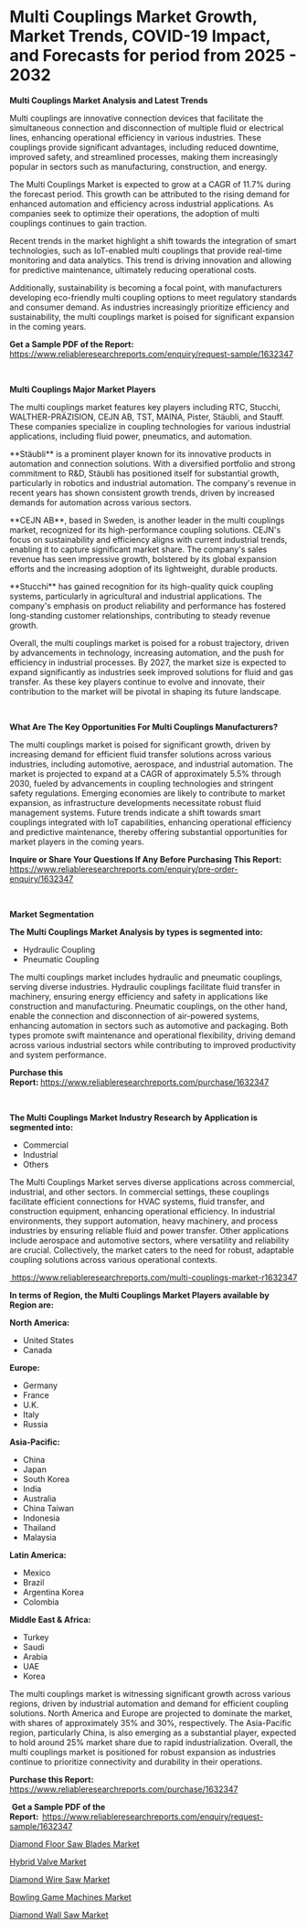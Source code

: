 <p><h1>Multi Couplings Market Growth, Market Trends, COVID-19 Impact, and Forecasts for period from 2025 - 2032</h1></p><p><strong>Multi Couplings Market Analysis and Latest Trends</strong></p>
<p><p>Multi couplings are innovative connection devices that facilitate the simultaneous connection and disconnection of multiple fluid or electrical lines, enhancing operational efficiency in various industries. These couplings provide significant advantages, including reduced downtime, improved safety, and streamlined processes, making them increasingly popular in sectors such as manufacturing, construction, and energy.</p><p>The Multi Couplings Market is expected to grow at a CAGR of 11.7% during the forecast period. This growth can be attributed to the rising demand for enhanced automation and efficiency across industrial applications. As companies seek to optimize their operations, the adoption of multi couplings continues to gain traction.</p><p>Recent trends in the market highlight a shift towards the integration of smart technologies, such as IoT-enabled multi couplings that provide real-time monitoring and data analytics. This trend is driving innovation and allowing for predictive maintenance, ultimately reducing operational costs.</p><p>Additionally, sustainability is becoming a focal point, with manufacturers developing eco-friendly multi coupling options to meet regulatory standards and consumer demand. As industries increasingly prioritize efficiency and sustainability, the multi couplings market is poised for significant expansion in the coming years.</p></p>
<p><strong>Get a Sample PDF of the Report:&nbsp;</strong> <a href="https://www.reliableresearchreports.com/enquiry/request-sample/1632347?utm_campaign=121&utm_medium=2&utm_source=Github&utm_content=ia&utm_term=21022025&utm_id=multi-couplings">https://www.reliableresearchreports.com/enquiry/request-sample/1632347</a></p>
<p>&nbsp;</p>
<p><strong>Multi Couplings Major Market Players</strong></p>
<p><p>The multi couplings market features key players including RTC, Stucchi, WALTHER-PRÄZISION, CEJN AB, TST, MAINA, Pister, Stäubli, and Stauff. These companies specialize in coupling technologies for various industrial applications, including fluid power, pneumatics, and automation.</p><p>**Stäubli** is a prominent player known for its innovative products in automation and connection solutions. With a diversified portfolio and strong commitment to R&D, Stäubli has positioned itself for substantial growth, particularly in robotics and industrial automation. The company's revenue in recent years has shown consistent growth trends, driven by increased demands for automation across various sectors.</p><p>**CEJN AB**, based in Sweden, is another leader in the multi couplings market, recognized for its high-performance coupling solutions. CEJN's focus on sustainability and efficiency aligns with current industrial trends, enabling it to capture significant market share. The company's sales revenue has seen impressive growth, bolstered by its global expansion efforts and the increasing adoption of its lightweight, durable products.</p><p>**Stucchi** has gained recognition for its high-quality quick coupling systems, particularly in agricultural and industrial applications. The company's emphasis on product reliability and performance has fostered long-standing customer relationships, contributing to steady revenue growth.</p><p>Overall, the multi couplings market is poised for a robust trajectory, driven by advancements in technology, increasing automation, and the push for efficiency in industrial processes. By 2027, the market size is expected to expand significantly as industries seek improved solutions for fluid and gas transfer. As these key players continue to evolve and innovate, their contribution to the market will be pivotal in shaping its future landscape.</p></p>
<p>&nbsp;</p>
<p><strong>What Are The Key Opportunities For Multi Couplings Manufacturers?</strong></p>
<p><p>The multi couplings market is poised for significant growth, driven by increasing demand for efficient fluid transfer solutions across various industries, including automotive, aerospace, and industrial automation. The market is projected to expand at a CAGR of approximately 5.5% through 2030, fueled by advancements in coupling technologies and stringent safety regulations. Emerging economies are likely to contribute to market expansion, as infrastructure developments necessitate robust fluid management systems. Future trends indicate a shift towards smart couplings integrated with IoT capabilities, enhancing operational efficiency and predictive maintenance, thereby offering substantial opportunities for market players in the coming years.</p></p>
<p><strong>Inquire or Share Your Questions If Any Before Purchasing This Report:</strong> <a href="https://www.reliableresearchreports.com/enquiry/pre-order-enquiry/1632347?utm_campaign=121&utm_medium=2&utm_source=Github&utm_content=ia&utm_term=21022025&utm_id=multi-couplings">https://www.reliableresearchreports.com/enquiry/pre-order-enquiry/1632347</a></p>
<p>&nbsp;</p>
<p><strong>Market Segmentation</strong></p>
<p><strong>The Multi Couplings Market Analysis by types is segmented into:</strong></p>
<p><ul><li>Hydraulic Coupling</li><li>Pneumatic Coupling</li></ul></p>
<p><p>The multi couplings market includes hydraulic and pneumatic couplings, serving diverse industries. Hydraulic couplings facilitate fluid transfer in machinery, ensuring energy efficiency and safety in applications like construction and manufacturing. Pneumatic couplings, on the other hand, enable the connection and disconnection of air-powered systems, enhancing automation in sectors such as automotive and packaging. Both types promote swift maintenance and operational flexibility, driving demand across various industrial sectors while contributing to improved productivity and system performance.</p></p>
<p><strong>Purchase this Report:&nbsp;</strong><a href="https://www.reliableresearchreports.com/purchase/1632347?utm_campaign=121&utm_medium=2&utm_source=Github&utm_content=ia&utm_term=21022025&utm_id=multi-couplings">https://www.reliableresearchreports.com/purchase/1632347</a></p>
<p>&nbsp;</p>
<p><strong>The Multi Couplings Market Industry Research by Application is segmented into:</strong></p>
<p><ul><li>Commercial</li><li>Industrial</li><li>Others</li></ul></p>
<p><p>The Multi Couplings Market serves diverse applications across commercial, industrial, and other sectors. In commercial settings, these couplings facilitate efficient connections for HVAC systems, fluid transfer, and construction equipment, enhancing operational efficiency. In industrial environments, they support automation, heavy machinery, and process industries by ensuring reliable fluid and power transfer. Other applications include aerospace and automotive sectors, where versatility and reliability are crucial. Collectively, the market caters to the need for robust, adaptable coupling solutions across various operational contexts.</p></p>
<p><a href="https://www.reliableresearchreports.com/multi-couplings-market-r1632347?utm_campaign=121&utm_medium=2&utm_source=Github&utm_content=ia&utm_term=21022025&utm_id=multi-couplings">&nbsp;https://www.reliableresearchreports.com/multi-couplings-market-r1632347</a></p>
<p><strong>In terms of Region, the Multi Couplings Market Players available by Region are:</strong></p>
<p>
    <p> <strong> North America: </strong>
        <ul>
            <li>United States</li>
            <li>Canada</li>
        </ul>
        </p> 
    <p> <strong> Europe: </strong>
        <ul>
            <li>Germany</li>
            <li>France</li>
            <li>U.K.</li>
            <li>Italy</li>
            <li>Russia</li>
        </ul>
        </p> 
    <p> <strong> Asia-Pacific: </strong>
        <ul>
            <li>China</li>
            <li>Japan</li>
            <li>South Korea</li>
            <li>India</li>
            <li>Australia</li>
            <li>China Taiwan</li>
            <li>Indonesia</li>
            <li>Thailand</li>
            <li>Malaysia</li>
        </ul>
        </p> 
    <p> <strong> Latin America: </strong>
        <ul>
            <li>Mexico</li>
            <li>Brazil</li>
            <li>Argentina Korea</li>
            <li>Colombia</li>
        </ul>
        </p> 
    <p> <strong> Middle East & Africa: </strong>
        <ul>
            <li>Turkey</li>
            <li>Saudi</li>
            <li>Arabia</li>
            <li>UAE</li>
            <li>Korea</li>
        </ul>
    </p>
    </p>
<p><p>The multi couplings market is witnessing significant growth across various regions, driven by industrial automation and demand for efficient coupling solutions. North America and Europe are projected to dominate the market, with shares of approximately 35% and 30%, respectively. The Asia-Pacific region, particularly China, is also emerging as a substantial player, expected to hold around 25% market share due to rapid industrialization. Overall, the multi couplings market is positioned for robust expansion as industries continue to prioritize connectivity and durability in their operations.</p></p>
<p><strong>Purchase this Report: </strong><a href="https://www.reliableresearchreports.com/purchase/1632347?utm_campaign=121&utm_medium=2&utm_source=Github&utm_content=ia&utm_term=21022025&utm_id=multi-couplings">https://www.reliableresearchreports.com/purchase/1632347</a></p>
<p>&nbsp;<strong>Get a Sample PDF of the Report:&nbsp;&nbsp;</strong><a href="https://www.reliableresearchreports.com/enquiry/request-sample/1632347?utm_campaign=121&utm_medium=2&utm_source=Github&utm_content=ia&utm_term=21022025&utm_id=multi-couplings">https://www.reliableresearchreports.com/enquiry/request-sample/1632347</a></p>
<p><strong></strong></p>
<p><p><a href="https://github.com/lefiobakali/Market-Research-Report-List-1/blob/main/diamond-floor-saw-blades-market.md?utm_campaign=121&utm_medium=2&utm_source=Github&utm_content=ia&utm_term=21022025&utm_id=multi-couplings">Diamond Floor Saw Blades Market</a></p><p><a href="https://github.com/stickkinkel/Market-Research-Report-List-1/blob/main/hybrid-valve-market.md?utm_campaign=121&utm_medium=2&utm_source=Github&utm_content=ia&utm_term=21022025&utm_id=multi-couplings">Hybrid Valve Market</a></p><p><a href="https://github.com/xalatieusope/Market-Research-Report-List-1/blob/main/diamond-wire-saw-market.md?utm_campaign=121&utm_medium=2&utm_source=Github&utm_content=ia&utm_term=21022025&utm_id=multi-couplings">Diamond Wire Saw Market</a></p><p><a href="https://github.com/xtysizov/Market-Research-Report-List-1/blob/main/bowling-game-machines-market.md?utm_campaign=121&utm_medium=2&utm_source=Github&utm_content=ia&utm_term=21022025&utm_id=multi-couplings">Bowling Game Machines Market</a></p><p><a href="https://github.com/kaloyhboosh/Market-Research-Report-List-1/blob/main/diamond-wall-saw-market.md?utm_campaign=121&utm_medium=2&utm_source=Github&utm_content=ia&utm_term=21022025&utm_id=multi-couplings">Diamond Wall Saw Market</a></p></p>